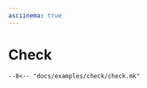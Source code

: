 ```yaml
---
asciinema: true
---
```


# Check

<div id="demo-cast"></div>

```make title="check.mk"
--8<-- "docs/examples/check/check.mk"
```

